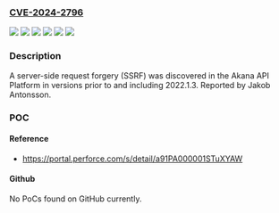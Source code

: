 ### [CVE-2024-2796](https://cve.mitre.org/cgi-bin/cvename.cgi?name=CVE-2024-2796)
![](https://img.shields.io/static/v1?label=Product&message=Akana%20API%20Platform&color=blue)
![](https://img.shields.io/static/v1?label=Version&message=0.0.0%20&color=brightgreen)
![](https://img.shields.io/static/v1?label=Version&message=2022.1.1%20&color=brightgreen)
![](https://img.shields.io/static/v1?label=Version&message=2022.1.2%20&color=brightgreen)
![](https://img.shields.io/static/v1?label=Version&message=2022.1.3%20&color=brightgreen)
![](https://img.shields.io/static/v1?label=Vulnerability&message=CWE-918&color=brightgreen)

### Description

A server-side request forgery (SSRF) was discovered in the Akana API Platform in versions prior to and including 2022.1.3. Reported by Jakob Antonsson.

### POC

#### Reference
- https://portal.perforce.com/s/detail/a91PA000001STuXYAW

#### Github
No PoCs found on GitHub currently.

